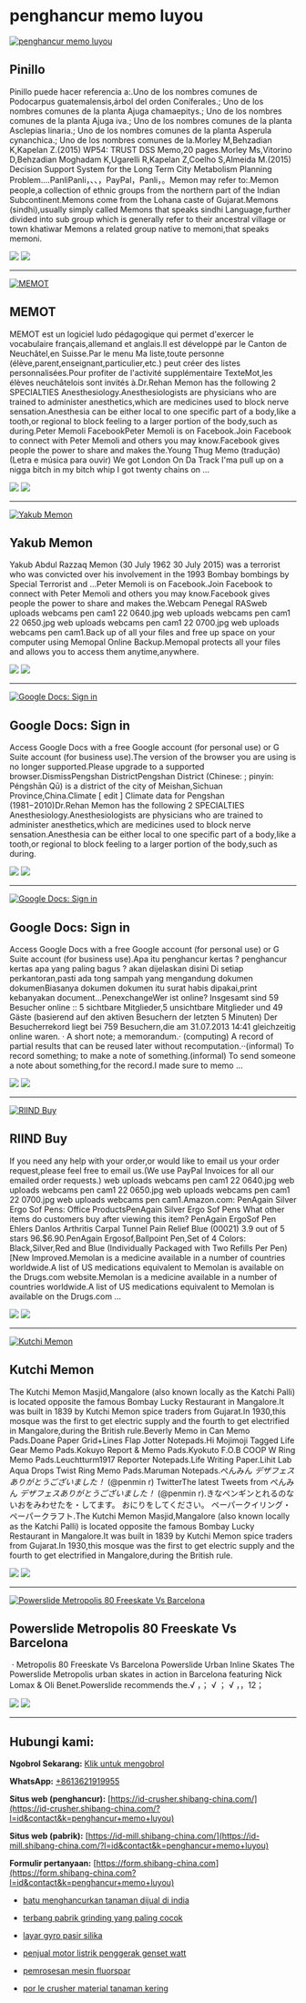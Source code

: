 # penghancur memo luyou

<a href="https://swt.shibang-china.com/?l=id&img&k=penghancur+memo+luyou" target="_blank">![penghancur memo luyou](http://static.shibang-china.com/all-800x300/816.jpg)</a>

## Pinillo
Pinillo puede hacer referencia a:.Uno de los nombres comunes de Podocarpus guatemalensis,&#225;rbol del orden Con&#237;ferales.; Uno de los nombres comunes de la planta Ajuga chamaepitys.; Uno de los nombres comunes de la planta Ajuga iva.; Uno de los nombres comunes de la planta Asclepias linaria.; Uno de los nombres comunes de la planta Asperula cynanchica.; Uno de los nombres comunes de la.Morley M,Behzadian K,Kapelan Z.(2015) WP54: TRUST DSS Memo,20 pages.Morley Ms,Vitorino D,Behzadian Moghadam K,Ugarelli R,Kapelan Z,Coelho S,Almeida M.(2015) Decision Support System for the Long Term City Metabolism Planning Problem.…PanliPanli，、、，PayPal，Panli，。Memon may refer to:.Memon people,a collection of ethnic groups from the northern part of the Indian Subcontinent.Memons come from the Lohana caste of Gujarat.Memons (sindhi),usually simply called Memons that speaks sindhi Language,further divided into sub group which is generally refer to their ancestral village or town khatiwar Memons a related group native to memoni,that speaks memoni.


<a href="https://whatsapp.shibangsoft.com/WhatsApp.php" target="_blank" title="WhatsApp">![](http://static.shibang-china.com/icon/whatsapp.png)</a> <a href="https://swt.shibang-china.com/?l=id&icon&k=penghancur+memo+luyou" target="_blank">![](http://static.shibang-china.com/icon/chat-id.png)</a>

---

<a href="https://swt.shibang-china.com/?l=id&img&k=penghancur+memo+luyou" target="_blank">![MEMOT](http://static.shibang-china.com/all-800x300/962.jpg)</a>

## MEMOT
MEMOT est un logiciel ludo p&#233;dagogique qui permet d'exercer le vocabulaire fran&#231;ais,allemand et anglais.Il est d&#233;velopp&#233; par le Canton de Neuch&#226;tel,en Suisse.Par le menu Ma liste,toute personne (&#233;l&#232;ve,parent,enseignant,particulier,etc.) peut cr&#233;er des listes personnalis&#233;es.Pour profiter de l'activit&#233; suppl&#233;mentaire TexteMot,les &#233;l&#232;ves neuch&#226;telois sont invit&#233;s &#224;.Dr.Rehan Memon has the following 2 SPECIALTIES Anesthesiology.Anesthesiologists are physicians who are trained to administer anesthetics,which are medicines used to block nerve sensation.Anesthesia can be either local to one specific part of a body,like a tooth,or regional to block feeling to a larger portion of the body,such as during.Peter Memoli FacebookPeter Memoli is on Facebook.Join Facebook to connect with Peter Memoli and others you may know.Facebook gives people the power to share and makes the.Young Thug Memo (tradu&#231;&#227;o) (Letra e m&#250;sica para ouvir) We got London On Da Track  I'ma pull up on a nigga bitch in my bitch whip I got twenty chains on …


<a href="https://whatsapp.shibangsoft.com/WhatsApp.php" target="_blank" title="WhatsApp">![](http://static.shibang-china.com/icon/whatsapp.png)</a> <a href="https://swt.shibang-china.com/?l=id&icon&k=penghancur+memo+luyou" target="_blank">![](http://static.shibang-china.com/icon/chat-id.png)</a>

---

<a href="https://swt.shibang-china.com/?l=id&img&k=penghancur+memo+luyou" target="_blank">![Yakub Memon](http://static.shibang-china.com/all-800x300/1037.jpg)</a>

## Yakub Memon
Yakub Abdul Razzaq Memon (30 July 1962 30 July 2015) was a terrorist who was convicted over his involvement in the 1993 Bombay bombings by Special Terrorist and …Peter Memoli is on Facebook.Join Facebook to connect with Peter Memoli and others you may know.Facebook gives people the power to share and makes the.Webcam Penegal RASweb uploads webcams pen cam1 22 0640.jpg web uploads webcams pen cam1 22 0650.jpg web uploads webcams pen cam1 22 0700.jpg web uploads webcams pen cam1.Back up of all your files and free up space on your computer using Memopal Online Backup.Memopal protects all your files and allows you to access them anytime,anywhere.


<a href="https://whatsapp.shibangsoft.com/WhatsApp.php" target="_blank" title="WhatsApp">![](http://static.shibang-china.com/icon/whatsapp.png)</a> <a href="https://swt.shibang-china.com/?l=id&icon&k=penghancur+memo+luyou" target="_blank">![](http://static.shibang-china.com/icon/chat-id.png)</a>

---

<a href="https://swt.shibang-china.com/?l=id&img&k=penghancur+memo+luyou" target="_blank">![Google Docs: Sign in](http://static.shibang-china.com/all-800x300/1415.jpg)</a>

## Google Docs: Sign in
Access Google Docs with a free Google account (for personal use) or G Suite account (for business use).The version of the browser you are using is no longer supported.Please upgrade to a supported browser.DismissPengshan DistrictPengshan District (Chinese: ; pinyin: P&#233;ngshān Qū) is a district of the city of Meishan,Sichuan Province,China.Climate [ edit ] Climate data for Pengshan (1981−2010)Dr.Rehan Memon has the following 2 SPECIALTIES Anesthesiology.Anesthesiologists are physicians who are trained to administer anesthetics,which are medicines used to block nerve sensation.Anesthesia can be either local to one specific part of a body,like a tooth,or regional to block feeling to a larger portion of the body,such as during.


<a href="https://whatsapp.shibangsoft.com/WhatsApp.php" target="_blank" title="WhatsApp">![](http://static.shibang-china.com/icon/whatsapp.png)</a> <a href="https://swt.shibang-china.com/?l=id&icon&k=penghancur+memo+luyou" target="_blank">![](http://static.shibang-china.com/icon/chat-id.png)</a>

---

<a href="https://swt.shibang-china.com/?l=id&img&k=penghancur+memo+luyou" target="_blank">![Google Docs: Sign in](http://static.shibang-china.com/all-800x300/1056.jpg)</a>

## Google Docs: Sign in
Access Google Docs with a free Google account (for personal use) or G Suite account (for business use).Apa itu penghancur kertas ? penghancur kertas apa yang paling bagus ? akan dijelaskan disini Di setiap perkantoran,pasti ada tong sampah yang mengandung dokumen dokumenBiasanya dokumen dokumen itu surat habis dipakai,print kebanyakan document…PenexchangeWer ist online? Insgesamt sind 59 Besucher online :: 5 sichtbare Mitglieder,5 unsichtbare Mitglieder und 49 G&#228;ste (basierend auf den aktiven Besuchern der letzten 5 Minuten) Der Besucherrekord liegt bei 759 Besuchern,die am 31.07.2013 14:41 gleichzeitig online waren.&nbsp;&#0183;&#32;A short note; a memorandum.&#183; (computing) A record of partial results that can be reused later without recomputation.&#183;&#183;(informal) To record something; to make a note of something.(informal) To send someone a note about something,for the record.I made sure to memo …


<a href="https://whatsapp.shibangsoft.com/WhatsApp.php" target="_blank" title="WhatsApp">![](http://static.shibang-china.com/icon/whatsapp.png)</a> <a href="https://swt.shibang-china.com/?l=id&icon&k=penghancur+memo+luyou" target="_blank">![](http://static.shibang-china.com/icon/chat-id.png)</a>

---

<a href="https://swt.shibang-china.com/?l=id&img&k=penghancur+memo+luyou" target="_blank">![RIIND Buy](http://static.shibang-china.com/all-800x300/559.jpg)</a>

## RIIND Buy
If you need any help with your order,or would like to email us your order request,please feel free to email us.(We use PayPal Invoices for all our emailed order requests.) web uploads webcams pen cam1 22 0640.jpg web uploads webcams pen cam1 22 0650.jpg web uploads webcams pen cam1 22 0700.jpg web uploads webcams pen cam1.Amazon.com: PenAgain Silver Ergo Sof Pens: Office ProductsPenAgain Silver Ergo Sof Pens What other items do customers buy after viewing this item? PenAgain ErgoSof Pen Ehlers Danlos Arthritis Carpal Tunnel Pain Relief Blue (00021) 3.9 out of 5 stars 96.$6.90.PenAgain Ergosof,Ballpoint Pen,Set of 4 Colors: Black,Silver,Red and Blue (Individually Packaged with Two Refills Per Pen) [New Improved.Memolan is a medicine available in a number of countries worldwide.A list of US medications equivalent to Memolan is available on the Drugs.com website.Memolan is a medicine available in a number of countries worldwide.A list of US medications equivalent to Memolan is available on the Drugs.com …


<a href="https://whatsapp.shibangsoft.com/WhatsApp.php" target="_blank" title="WhatsApp">![](http://static.shibang-china.com/icon/whatsapp.png)</a> <a href="https://swt.shibang-china.com/?l=id&icon&k=penghancur+memo+luyou" target="_blank">![](http://static.shibang-china.com/icon/chat-id.png)</a>

---

<a href="https://swt.shibang-china.com/?l=id&img&k=penghancur+memo+luyou" target="_blank">![Kutchi Memon](http://static.shibang-china.com/all-800x300/884.jpg)</a>

## Kutchi Memon
The Kutchi Memon Masjid,Mangalore (also known locally as the Katchi Palli) is located opposite the famous Bombay Lucky Restaurant in Mangalore.It was built in 1839 by Kutchi Memon spice traders from Gujarat.In 1930,this mosque was the first to get electric supply and the fourth to get electrified in Mangalore,during the British rule.Beverly Memo in Can Memo Pads.Doane Paper Grid+Lines Flap Jotter Notepads.Hi Mojimoji Tagged Life Gear Memo Pads.Kokuyo Report &amp; Memo Pads.Kyokuto F.O.B COOP W Ring Memo Pads.Leuchtturm1917 Reporter Notepads.Life Writing Paper.Lihit Lab Aqua Drops Twist Ring Memo Pads.Maruman Notepads.ぺんみん *デザフェスありがとうございました！* (@penmin r) TwitterThe latest Tweets from ぺんみん *デザフェスありがとうございました！* (@penmin r).きなペンギンとれるのないおをみわせたを・してます。 おにりをしてください。 ペーパークイリング・ペーパークラフト.The Kutchi Memon Masjid,Mangalore (also known locally as the Katchi Palli) is located opposite the famous Bombay Lucky Restaurant in Mangalore.It was built in 1839 by Kutchi Memon spice traders from Gujarat.In 1930,this mosque was the first to get electric supply and the fourth to get electrified in Mangalore,during the British rule.


<a href="https://whatsapp.shibangsoft.com/WhatsApp.php" target="_blank" title="WhatsApp">![](http://static.shibang-china.com/icon/whatsapp.png)</a> <a href="https://swt.shibang-china.com/?l=id&icon&k=penghancur+memo+luyou" target="_blank">![](http://static.shibang-china.com/icon/chat-id.png)</a>

---

<a href="https://swt.shibang-china.com/?l=id&img&k=penghancur+memo+luyou" target="_blank">![Powerslide Metropolis 80 Freeskate Vs Barcelona](http://static.shibang-china.com/all-800x300/604.jpg)</a>

## Powerslide Metropolis 80 Freeskate Vs Barcelona
&nbsp;&#0183;&#32;Metropolis 80 Freeskate Vs Barcelona Powerslide Urban Inline Skates The Powerslide Metropolis urban skates in action in Barcelona featuring Nick Lomax &amp; Oli Benet.Powerslide recommends the.√ ，； √ ； √ ，，12；

<a href="https://whatsapp.shibangsoft.com/WhatsApp.php" target="_blank" title="WhatsApp">![](http://static.shibang-china.com/icon/whatsapp.png)</a> <a href="https://swt.shibang-china.com/?l=id&icon&k=penghancur+memo+luyou" target="_blank">![](http://static.shibang-china.com/icon/chat-id.png)</a>

---
## Hubungi kami:

**Ngobrol Sekarang:** [Klik untuk mengobrol](https://swt.shibang-china.com?l=id&contact&k=penghancur+memo+luyou)

**WhatsApp:**  [+8613621919955](https://whatsapp.shibangsoft.com/WhatsApp.php)

**Situs web (penghancur):** [https://id-crusher.shibang-china.com/](https://id-crusher.shibang-china.com/?l=id&contact&k=penghancur+memo+luyou)

**Situs web (pabrik):** [https://id-mill.shibang-china.com/](https://id-mill.shibang-china.com/?l=id&contact&k=penghancur+memo+luyou)

**Formulir pertanyaan:** [https://form.shibang-china.com](https://form.shibang-china.com?l=id&contact&k=penghancur+memo+luyou)

* [batu menghancurkan tanaman dijual di india](../43/batu%20menghancurkan%20tanaman%20dijual%20di%20india.md)

* [terbang pabrik grinding yang paling cocok](../46/terbang%20pabrik%20grinding%20yang%20paling%20cocok.md)

* [layar gyro pasir silika](../47/layar%20gyro%20pasir%20silika.md)

* [penjual motor listrik penggerak genset watt](../41/penjual%20motor%20listrik%20penggerak%20genset%20watt.md)

* [pemrosesan mesin fluorspar](../41/pemrosesan%20mesin%20fluorspar.md)

* [por le crusher material tanaman kering](../49/por%20le%20crusher%20material%20tanaman%20kering.md)